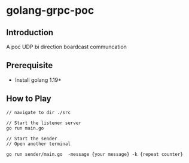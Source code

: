 # golang-grpc-poc

## Introduction
A poc UDP bi direction boardcast communcation 

## Prerequisite
- Install golang 1.19+

## How to Play
```
// navigate to dir ./src

// Start the listener server
go run main.go

// Start the sender 
// Open another terminal

go run sender/main.go  -message {your message} -k {repeat counter}

```
